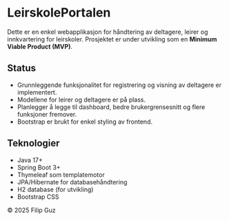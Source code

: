 # LeirskolePortalen

Dette er en enkel webapplikasjon for håndtering av deltagere, leirer og innkvartering for leirskoler. Prosjektet er under utvikling som en **Minimum Viable Product (MVP)**.

## Status

- Grunnleggende funksjonalitet for registrering og visning av deltagere er implementert.
- Modellene for leirer og deltagere er på plass.
- Planlegger å legge til dashboard, bedre brukergrensesnitt og flere funksjoner fremover.
- Bootstrap er brukt for enkel styling av frontend.

## Teknologier

- Java 17+
- Spring Boot 3+
- Thymeleaf som templatemotor
- JPA/Hibernate for databasehåndtering
- H2 database (for utvikling)
- Bootstrap CSS




© 2025 Filip Guz

